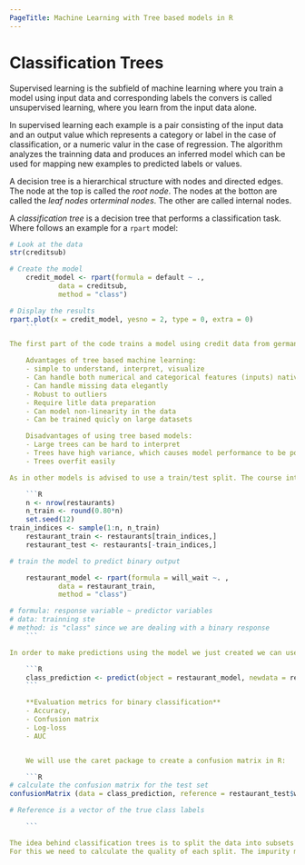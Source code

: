 ```yaml
---
PageTitle: Machine Learning with Tree based models in R
---
```


# Classification Trees

Supervised learning is the subfield of machine learning where you train a model using input data and corresponding labels the convers is called unsupervised learning, where you learn from the input data alone.

In supervised learning each example is a pair consisting of the input data and an output value which represents a category or label in the case of classification, or a numeric valur in the case of regression. The algorithm analyzes the trainning data and produces an inferred model which can be used for mapping new examples to predicted labels or values.

A decision tree is a hierarchical structure with nodes and directed edges. The node at the top is called the *root node*. The nodes at the botton are called the *leaf nodes* or*terminal nodes*.
The other are called internal nodes.

A *classification tree* is a decision tree that performs a classification task. Where follows an example for a `rpart` model:

```R
# Look at the data
str(creditsub)

# Create the model
	credit_model <- rpart(formula = default ~ ., 
			data = creditsub, 
			method = "class")

# Display the results
rpart.plot(x = credit_model, yesno = 2, type = 0, extra = 0)
	```

The first part of the code trains a model using credit data from german risk database and the second plots the decision tree. This is a binary model where the output is either default or non default.

	Advantages of tree based machine learning:
	- simple to understand, interpret, visualize
	- Can handle both numerical and categorical features (inputs) natively
	- Can handle missing data elegantly
	- Robust to outliers
	- Require litle data preparation
	- Can model non-linearity in the data
	- Can be trained quicly on large datasets

	Disadvantages of using tree based models:
	- Large trees can be hard to interpret
	- Trees have high variance, which causes model performance to be poor
	- Trees overfit easily

As in other models is advised to use a train/test split. The course introduces the following method (this can easly be done using caret split functions)

	```R
	n <- nrow(restaurants)
	n_train <- round(0.80*n)
	set.seed(12)
train_indices <- sample(1:n, n_train)
	restaurant_train <- restaurants[train_indices,]
	restaurant_test <- restaurants[-train_indices,]

# train the model to predict binary output

	restaurant_model <- rpart(formula = will_wait ~. ,
			data = restaurant_train,
			method = "class")

# formula: response variable ~ predictor variables
# data: trainning ste
# method: is "class" since we are dealing with a binary response
	```

In order to make predictions using the model we just created we can use the `predict()` function like other models. On Rpart we can chosse the type of output either be raw or class. eg:

	```R
	class_prediction <- predict(object = restaurant_model, newdata = restaurant_test, type = "class") #otherwise we can use "prob" for raw values
	```

	**Evaluation metrics for binary classification**
	- Accuracy,
	- Confusion matrix
	- Log-loss
	- AUC


	We will use the caret package to create a confusion matrix in R:

	```R
# calculate the confusion matrix for the test set
confusionMatrix (data = class_prediction, reference = restaurant_test$will_wait)

# Reference is a vector of the true class labels

	```

The idea behind classification trees is to split the data into subsets where each subset belongs to only one class. Decision boundaries separate regions of pure data. 
For this we need to calculate the quality of each split. The impurity measure of a node specifies how mixed the resulting subsets are, we want the split that minimizes the impurity. A common impurity measure used for determining the best split is the Gini index.




